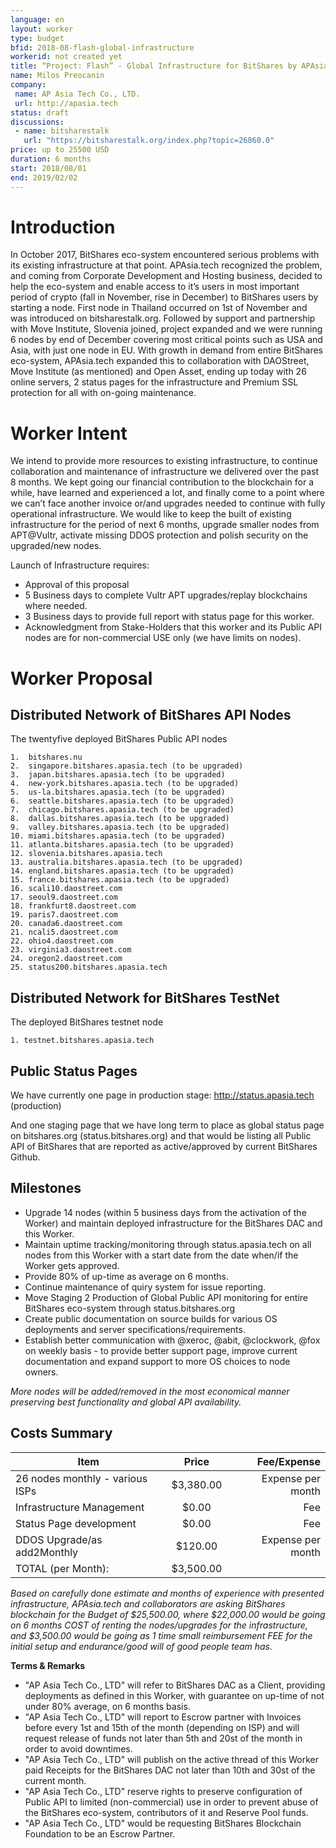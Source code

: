 ```yaml
---
language: en
layout: worker
type: budget
bfid: 2018-08-flash-global-infrastructure
workerid: not created yet
title: “Project: Flash” - Global Infrastructure for BitShares by APAsia.tech
name: Milos Preocanin
company:
 name: AP Asia Tech Co., LTD.
 url: http://apasia.tech
status: draft
discussions:
 - name: bitsharestalk
   url: "https://bitsharestalk.org/index.php?topic=26860.0"
price: up to 25500 USD
duration: 6 months
start: 2018/08/01
end: 2019/02/02
---
```


# **Introduction**

In October 2017, BitShares eco-system encountered serious problems with
its existing infrastructure at that point. APAsia.tech recognized the
problem, and coming from Corporate Development and Hosting business,
decided to help the eco-system and enable access to it’s users in most
important period of crypto (fall in November, rise in December) to
BitShares users by starting a node.  First node in Thailand occurred on
1st of November and was introduced on bitsharestalk.org. Followed by
support and partnership with Move Institute, Slovenia joined, project
expanded and we were running 6 nodes by end of December covering most
critical points such as USA and Asia, with just one node in EU. With
growth in demand from entire BitShares eco-system, APAsia.tech expanded
this to collaboration with DAOStreet, Move Institute (as mentioned) and
Open Asset, ending up today with 26 online servers, 2 status pages for
the infrastructure and Premium SSL protection for all with on-going
maintenance. 

# **Worker Intent**

We intend to provide more resources to existing infrastructure, to
continue collaboration and maintenance of infrastructure we delivered
over the past 8 months. We kept going our financial contribution to the
blockchain for a while, have learned and experienced a lot, and finally
come to a point where we can’t face another invoice or/and upgrades
needed to continue with fully operational infrastructure.  We would like
to keep the built of existing infrastructure for the period of next 6
months, upgrade smaller nodes from APT@Vultr, activate missing DDOS
protection and polish security on the upgraded/new nodes.
 
Launch of Infrastructure requires:

*	Approval of this proposal
*	5 Business days to complete Vultr APT upgrades/replay blockchains where needed.
*	3 Business days to provide full report with status page for this worker.
*	Acknowledgment from Stake-Holders that this worker and its Public API nodes are for non-commercial USE only (we have limits on nodes).

# **Worker Proposal**

## **Distributed Network of BitShares API Nodes**

The twentyfive deployed BitShares Public API nodes

    1.	bitshares.nu
    2.	singapore.bitshares.apasia.tech (to be upgraded)
    3.	japan.bitshares.apasia.tech (to be upgraded)
    4.	new-york.bitshares.apasia.tech (to be upgraded)
    5.	us-la.bitshares.apasia.tech (to be upgraded)
    6.	seattle.bitshares.apasia.tech (to be upgraded)
    7.	chicago.bitshares.apasia.tech (to be upgraded)
    8.	dallas.bitshares.apasia.tech (to be upgraded)
    9.	valley.bitshares.apasia.tech (to be upgraded)
    10.	miami.bitshares.apasia.tech (to be upgraded)
    11.	atlanta.bitshares.apasia.tech (to be upgraded)
    12.	slovenia.bitshares.apasia.tech
    13.	australia.bitshares.apasia.tech (to be upgraded)
    14.	england.bitshares.apasia.tech (to be upgraded)
    15.	france.bitshares.apasia.tech (to be upgraded)
    16.	scali10.daostreet.com
    17.	seoul9.daostreet.com
    18.	frankfurt8.daostreet.com
    19.	paris7.daostreet.com
    20.	canada6.daostreet.com
    21.	ncali5.daostreet.com
    22.	ohio4.daostreet.com
    23.	virginia3.daostreet.com
    24.	oregon2.daostreet.com
    25.	status200.bitshares.apasia.tech

## **Distributed Network for BitShares TestNet**

The deployed BitShares testnet node

    1. testnet.bitshares.apasia.tech

## **Public Status Pages**

We have currently one page in production stage:
http://status.apasia.tech (production)

And one staging page that we have long term to place as global status
page on bitshares.org (status.bitshares.org) and that would be listing
all Public API of BitShares that are reported as active/approved by
current BitShares Github.

## **Milestones**

* Upgrade 14 nodes (within 5 business days from the activation of the Worker) and maintain deployed infrastructure for the BitShares DAC and this Worker.
* Maintain uptime tracking/monitoring through status.apasia.tech on all nodes from this Worker with a start date from the date when/if the Worker gets approved.
*	Provide 80% of up-time as average on 6 months. 
* Continue maintenance of quiry system for issue reporting.
*	Move Staging 2 Production of Global Public API monitoring for entire BitShares eco-system through status.bitshares.org
*	Create public documentation on source builds for various OS deployments and server specifications/requirements. 
*	Establish better communication with @xeroc, @abit, @clockwork, @fox on weekly basis - to provide better support page, improve current documentation and expand support to more OS choices to node owners. 

*More nodes will be added/removed in the most economical manner preserving best functionality and global API availability.*

## **Costs Summary**

 | Item                               | Price       | Fee/Expense           | 
 | ---------------------------------- | :---------: | --------------------: | 
 | 26 nodes monthly - various ISPs    | $3,380.00   | Expense per month     | 
 | Infrastructure Management          | $0.00       | Fee                   | 
 | Status Page development            | $0.00       | Fee                   | 
 | DDOS Upgrade/as add2Monthly        | $120.00     | Expense per month     | 
 | TOTAL (per Month):                 | $3,500.00   |                       |

*Based on carefully done estimate and months of experience with
presented infrastructure, APAsia.tech and collaborators are asking
BitShares blockchain for the Budget of $25,500.00, where $22,000.00
would be going on 6 months COST of renting the nodes/upgrades for the
infrastructure, and $3,500.00 would be going as 1 time small
reimbursement FEE for the initial setup and endurance/good will of good
people team has.*

**Terms & Remarks**

- "AP Asia Tech Co., LTD" will refer to BitShares DAC as a Client, providing deployments as defined in this Worker, with guarantee on up-time of not under 80% average, on 6 months basis.
- "AP Asia Tech Co., LTD" will report to Escrow partner with Invoices before every 1st and 15th of the month (depending on ISP) and will request release of funds not later than 5th and 20st of the month in order to avoid downtimes.
- "AP Asia Tech Co., LTD" will publish on the active thread of this Worker paid Receipts for the BitShares DAC not later than 10th and 30st of the current month.
- "AP Asia Tech Co., LTD" reserve rights to preserve configuration of Public API to limited (non-commercial) use in order to prevent abuse of the BitShares eco-system, contributors of it and Reserve Pool funds. 
- "AP Asia Tech Co., LTD" would be requesting BitShares Blockchain Foundation to be an Escrow Partner. 
